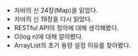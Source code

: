 * 자바의 신 24장(Map)을 읽었다.
* 자바의 신 19장을 다시 읽었다.
* RESTful API의 정의에 대해 생각해봤다.
* O(log n)에 대해 알아봤다.
* ArrayList의 초기 용량 설정 이유를 찾아봤다.
